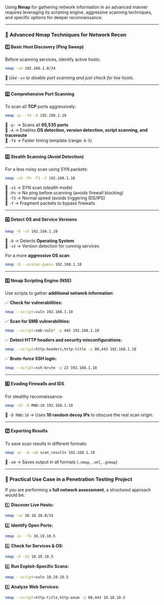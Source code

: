 Using **Nmap** for gathering network information in an advanced manner requires leveraging its scripting engine, aggressive scanning techniques, and specific options for deeper reconnaissance.

---

### 🔹 **Advanced Nmap Techniques for Network Recon**
#### **1️⃣ Basic Host Discovery (Ping Sweep)**
Before scanning services, identify active hosts:  
```bash
nmap -sn 192.168.1.0/24
```
🔹 *Use `-sn` to disable port scanning and just check for live hosts.*

---

#### **2️⃣ Comprehensive Port Scanning**
To scan all **TCP** ports aggressively:
```bash
nmap -p- -T4 -A 192.168.1.10
```
🔹 `-p-` → Scans all **65,535 ports**  
🔹 `-A` → Enables **OS detection, version detection, script scanning, and traceroute**  
🔹 `-T4` → Faster timing template (range: `0-5`)

---

#### **3️⃣ Stealth Scanning (Avoid Detection)**
For a less noisy scan using SYN packets:
```bash
nmap -sS -Pn -T3 -f 192.168.1.10
```
🔹 `-sS` → SYN scan (stealth mode)  
🔹 `-Pn` → No ping before scanning (avoids firewall blocking)  
🔹 `-T3` → Normal speed (avoids triggering IDS/IPS)  
🔹 `-f` → Fragment packets to bypass firewalls  

---

#### **4️⃣ Detect OS and Service Versions**
```bash
nmap -O -sV 192.168.1.10
```
🔹 `-O` → Detects **Operating System**  
🔹 `-sV` → Version detection for running services  

For a more **aggressive OS scan**:
```bash
nmap -O --osscan-guess 192.168.1.10
```

---

#### **5️⃣ Nmap Scripting Engine (NSE)**
Use scripts to gather **additional network information**:

✅ **Check for vulnerabilities:**
```bash
nmap --script=vuln 192.168.1.10
```
✅ **Scan for SMB vulnerabilities:**
```bash
nmap --script=smb-vuln* -p 445 192.168.1.10
```
✅ **Detect HTTP headers and security misconfigurations:**
```bash
nmap --script=http-headers,http-title -p 80,443 192.168.1.10
```
✅ **Brute-force SSH login:**
```bash
nmap --script=ssh-brute -p 22 192.168.1.10
```

---

#### **6️⃣ Evading Firewalls and IDS**
For stealthy reconnaissance:
```bash
nmap -sS -D RND:10 192.168.1.10
```
🔹 `-D RND:10` → Uses **10 random decoy IPs** to obscure the real scan origin.  

---

#### **7️⃣ Exporting Results**
To save scan results in different formats:
```bash
nmap -p- -A -oA scan_results 192.168.1.10
```
🔹 `-oA` → Saves output in all formats (`.nmap`, `.xml`, `.gnmap`)  

---

### 🔹 **Practical Use Case in a Penetration Testing Project**
If you are performing a **full network assessment**, a structured approach would be:

1️⃣ **Discover Live Hosts:**  
   ```bash
   nmap -sn 10.10.10.0/24
   ```
2️⃣ **Identify Open Ports:**  
   ```bash
   nmap -p- -T4 10.10.10.5
   ```
3️⃣ **Check for Services & OS:**  
   ```bash
   nmap -O -sV 10.10.10.5
   ```
4️⃣ **Run Exploit-Specific Scans:**  
   ```bash
   nmap --script=vuln 10.10.10.5
   ```
5️⃣ **Analyze Web Services:**  
   ```bash
   nmap --script=http-title,http-enum -p 80,443 10.10.10.5
   ```

